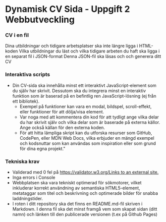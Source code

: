 # Dynamisk CV Sida - Uppgift 2 Webbutveckling

### **CV i en fil**

Dina utbildningar och tidigare arbetsplatser ska inte längre ligga i HTML-koden
Vilka utbildningar du läst och vilka tidigare arbeten du haft ska ligga i en separat fil i JSON-format
Denna JSON-fil ska läsas och och generera ditt CV

### **Interaktiva scripts**

- Din CV-sida ska innehålla minst ett interaktivt JavaScript-element som du själv har skrivit. Dessutom ska du integrera minst en interaktiv funktion som är baserad på en befintlig ren JavaScript-lösning (ej från ett bibliotek).
  - Exempel på funktioner kan vara en modal, bildspel, scroll-effekt, eller funktioner för att dölja/visa element.
  - Var noga med att kommentera din kod för att tydligt ange vilka delar du har skrivit själv och vilka delar som är baserade på externa källor. Ange också källan för den externa koden.
  - För att hitta lämpliga skript kan du utforska resurser som GitHub, CodePen, eller MDN Web Docs, vilka erbjuder en mängd exempel och kodsnuttar som kan användas som inspiration eller som grund för dina egna projekt."

<!-- ### **Portfolio**

- Det ska finnas en del av din sida som är en portfolio med projekt du byggt `NY`
- Du publicerar ett fungerande projekt från Workshop JS Code Jam på ditt Githubkonto och inkluderar det i din portfolio. KLART -->

### **Tekniska krav**

- Validerad med 0 fel på [https://validator.w3.org/Links to an external site.](https://validator.w3.org/)
- Inga errors i Console
- Webbplatsen ska vara tekniskt optimerad för sökmotorer, vilket inkluderar korrekt användning av semantiska HTML5-element, metataggar som titel och beskrivning och optimerade bilder för snabba laddningstider.
- I roten i ditt repository ska det finns en README.md-fil skriven i Markdown. I denna fil ska det minst framgå vem som skapat sidan (ditt namn) och länken till den publicerade versionen (t.ex på Github Pages)

<!-- Remove classes for work and school in cv.css as they are depricated -->
